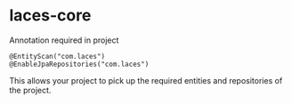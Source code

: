 # laces-core
Annotation required in project
```
@EntityScan("com.laces")
@EnableJpaRepositories("com.laces")
```

This allows your project to pick up the required entities and repositories of the project.